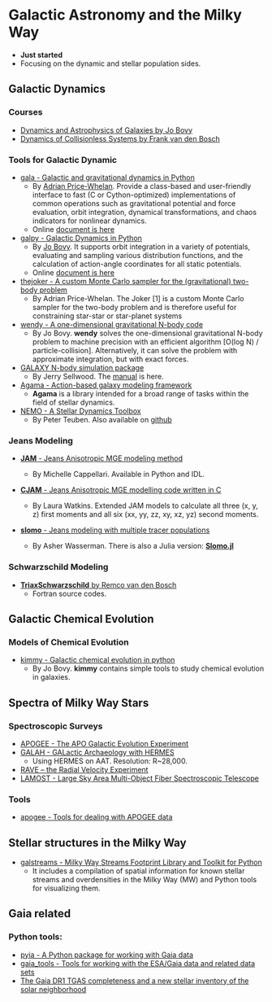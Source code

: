 # Galactic Astronomy and the Milky Way

* **Just started**
* Focusing on the dynamic and stellar population sides.

## Galactic Dynamics

### Courses

* [Dynamics and Astrophysics of Galaxies by Jo Bovy](http://astro.utoronto.ca/~bovy/AST1420/notes/index.html#)
* [Dynamics of Collisionless Systems by Frank van den Bosch](http://www.astro.yale.edu/vdbosch/galdyn.html)

### Tools for Galactic Dynamic

* [gala - Galactic and gravitational dynamics in Python](https://github.com/adrn/gala)
    * By [Adrian Price-Whelan](http://adrian.pw/). Provide a class-based and user-friendly interface to fast (C or Cython-optimized) implementations of common operations such as gravitational potential and force evaluation, orbit integration, dynamical transformations, and chaos indicators for nonlinear dynamics.
    * Online [document is here](http://gala.adrian.pw/en/latest/)
* [galpy - Galactic Dynamics in Python](https://github.com/jobovy/galpy)
    * By [Jo Bovy](http://astro.utoronto.ca/~bovy/). It supports orbit integration in a variety of potentials, evaluating and sampling various distribution functions, and the calculation of action-angle coordinates for all static potentials.
    * Online [document is here](https://galpy.readthedocs.io/en/v1.4.0/)
* [thejoker - A custom Monte Carlo sampler for the (gravitational) two-body problem](https://github.com/adrn/thejoker)
    * By Adrian Price-Whelan. The Joker [1] is a custom Monte Carlo sampler for the two-body problem and is therefore useful for constraining star-star or star-planet systems
* [wendy - A one-dimensional gravitational N-body code](https://github.com/jobovy/wendy)
    * By Jo Bovy. __wendy__ solves the one-dimensional gravitational N-body problem to machine precision with an efficient algorithm [O(log N) / particle-collision]. Alternatively, it can solve the problem with approximate integration, but with exact forces.
* [GALAXY N-body simulation package](http://www.physics.rutgers.edu/galaxy/)
    * By Jerry Sellwood. The [manual](http://www.physics.rutgers.edu/~sellwood/manual.pdf) is here.
* [Agama - Action-based galaxy modeling framework](https://github.com/GalacticDynamics-Oxford/Agama)
    * __Agama__ is a library intended for a broad range of tasks within the field of stellar dynamics. 
* [NEMO - A Stellar Dynamics Toolbox](https://teuben.github.io/nemo/)
    * By Peter Teuben. Also available on [github](https://github.com/teuben/nemo)

### Jeans Modeling

* [__JAM__ - Jeans Anisotropic MGE modeling method](http://www-astro.physics.ox.ac.uk/~mxc/software/#jam)
    - By Michelle Cappellari. Available in Python and IDL.

* [__CJAM__ - Jeans Anisotropic MGE modelling code written in C](https://github.com/lauralwatkins/cjam)
    - By Laura Watkins. Extended JAM models to calculate all three (x, y, z) first moments and all six (xx, yy, zz, xy, xz, yz) second moments.

* [__slomo__ - Jeans modeling with multiple tracer populations](https://github.com/adwasser/slomo)
    - By Asher Wasserman.  There is also a Julia version: [__Slomo.jl__](https://github.com/adwasser/Slomo.jl)

### Schwarzschild Modeling

* [__TriaxSchwarzschild__ by Remco van den Bosch](https://github.com/remcovandenbosch/TriaxSchwarzschild)
    - Fortran source codes.

## Galactic Chemical Evolution

### Models of Chemical Evolution

* [kimmy - Galactic chemical evolution in python](https://github.com/jobovy/kimmy)
    - By Jo Bovy. __kimmy__ contains simple tools to study chemical evolution in galaxies.

## Spectra of Milky Way Stars

### Spectroscopic Surveys

* [APOGEE - The APO Galactic Evolution Experiment](https://www.sdss.org/surveys/apogee/)
* [GALAH - GALactic Archaeology with HERMES](https://galah-survey.org/)
    - Using HERMES on AAT. Resolution: R~28,000.
* [RAVE – the Radial Velocity Experiment](https://www.rave-survey.org/project/)
* [LAMOST - Large Sky Area Multi-Object Fiber Spectroscopic Telescope](http://dr4.lamost.org/)

### Tools

* [apogee - Tools for dealing with APOGEE data](https://github.com/jobovy/apogee)


## Stellar structures in the Milky Way

* [galstreams - Milky Way Streams Footprint Library and Toolkit for Python](https://github.com/cmateu/galstreams)
    * It includes a compilation of spatial information for known stellar streams and overdensities in the Milky Way (MW) and Python tools for visualizing them.

## __Gaia__ related 

### Python tools:

* [pyia - A Python package for working with Gaia data](https://github.com/adrn/pyia) 
* [gaia_tools - Tools for working with the ESA/Gaia data and related data sets](https://github.com/jobovy/gaia_tools)
* [The Gaia DR1 TGAS completeness and a new stellar inventory of the solar neighborhood](https://github.com/jobovy/tgas-completeness)
